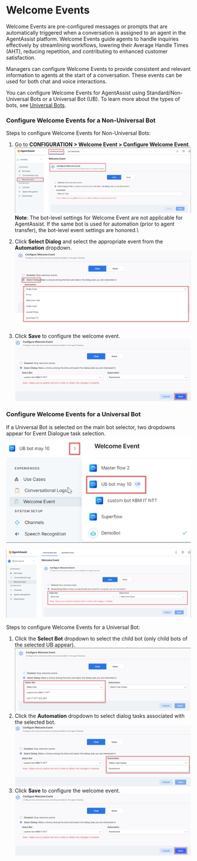 
# **Welcome Events**

Welcome Events are pre-configured messages or prompts that are automatically triggered when a conversation is assigned to an agent in the AgentAssist platform. Welcome Events guide agents to handle inquiries effectively by streamlining workflows, lowering their Average Handle Times (AHT), reducing repetition, and contributing to enhanced customer satisfaction.

Managers can configure Welcome Events to provide consistent and relevant information to agents at the start of a conversation. These events can be used for both chat and voice interactions.

You can configure Welcome Events for AgentAssist using Standard/Non-Universal Bots or a Universal Bot (UB). To learn more about the types of bots, see [Universal Bots](https://developer.kore.ai/docs/bots/advanced-topics/universal-bot/universal-bots/#Highlights).


### Configure Welcome Events for a Non-Universal Bot

Steps to configure Welcome Events for Non-Universal Bots:



1. Go to **CONFIGURATION > Welcome Event > Configure Welcome Event**.\
![Alt text](configure-welcome-events.png)
**Note**: The bot-level settings for Welcome Event are not applicable for AgentAssist. If the same bot is used for automation (prior to agent transfer), the bot-level event settings are honored.\
2. Click **Select Dialog** and select the appropriate event from the **Automation** dropdown. \
![Alt text](select-dialog.png)

3. Click **Save** to configure the welcome event. \
![Alt text](saving-welcome-event-configuration.png)


### Configure Welcome Events for a Universal Bot

If a Universal Bot is selected on the main bot selector, two dropdowns appear for Event Dialogue task selection.
![Alt text](universal-bot-selected-screen-1.png)

![Alt text](universal-bot-selected-screen-2.png)

Steps to configure Welcome Events for a Universal Bot:


1. Click the **Select Bot** dropdown to select the child bot (only child bots of the selected UB appear). \
![Alt text](stesps-to-configure-welcome-event-child-bot.png)
2. Click the **Automation** dropdown to select dialog tasks associated with the selected bot. \
![Alt text](stesps-to-configure-welcome-event-2.png)
3. Click **Save** to configure the welcome event. \
![Alt text](saving-welcome-event-configuration.png)